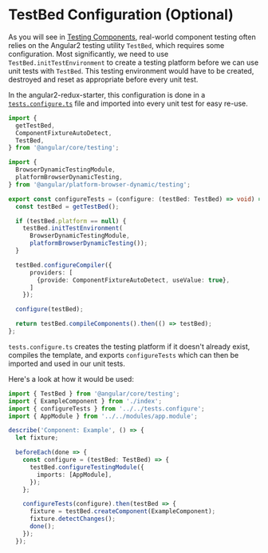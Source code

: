 # TestBed Configuration (Optional)

As you will see in [Testing Components](handout/testing/components/README.md), real-world component testing often relies on the Angular2 testing utility `TestBed`, which requires some configuration. Most significantly, we need to use `TestBed.initTestEnvironment` to create a testing platform before we can use unit tests with `TestBed`. This testing environment would have to be created, destroyed and reset as appropriate before every unit test.

In the angular2-redux-starter, this configuration is done in a [`tests.configure.ts`](https://github.com/rangle/angular2-redux-example/blob/master/src/tests.configure.ts) file and imported into every unit test for easy re-use.

```ts
import {
  getTestBed,
  ComponentFixtureAutoDetect,
  TestBed,
} from '@angular/core/testing';

import {
  BrowserDynamicTestingModule,
  platformBrowserDynamicTesting,
} from '@angular/platform-browser-dynamic/testing';

export const configureTests = (configure: (testBed: TestBed) => void) => {
  const testBed = getTestBed();

  if (testBed.platform == null) {
    testBed.initTestEnvironment(
      BrowserDynamicTestingModule,
      platformBrowserDynamicTesting());
  }

  testBed.configureCompiler({
      providers: [
        {provide: ComponentFixtureAutoDetect, useValue: true},
      ]
    });

  configure(testBed);

  return testBed.compileComponents().then(() => testBed);
};
```

`tests.configure.ts` creates the testing platform if it doesn't already exist, compiles the template, and exports `configureTests` which can then be imported and used in our unit tests.

Here's a look at how it would be used:

```ts
import { TestBed } from '@angular/core/testing';
import { ExampleComponent } from './index';
import { configureTests } from '../../tests.configure';
import { AppModule } from '../../modules/app.module';

describe('Component: Example', () => {
  let fixture;

  beforeEach(done => {
    const configure = (testBed: TestBed) => {
      testBed.configureTestingModule({
        imports: [AppModule],
      });
    };

    configureTests(configure).then(testBed => {
      fixture = testBed.createComponent(ExampleComponent);
      fixture.detectChanges();
      done();
    });
  });
  ```
